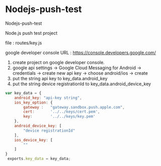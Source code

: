 # Nodejs-push-test
Nodejs-push-test

Node.js push test project

file : routes/key.js

google developer console URL : https://console.developers.google.com/

1. create project on google developer console.
2. google api settings -> Google Cloud Messaging for Android -> credentials -> create new api key -> choose android/ios -> create
3. put the string api key to key_data.android_key
4. put the string device registrationId to key_data.android_device_key 

```javascript
var key_data = {
	android_key: "api-key string",
	ios_key_option: {
        gateway : 	"gateway.sandbox.push.apple.com",
        cert: 		'../../keys/cert.pem',
        key: 		'../../keys/key.pem'
    },
    android_device_key: [
    	"device registrationId"
    ],
    ios_device_key: [
    	""
    ]
}
 exports.key_data = key_data;
```

